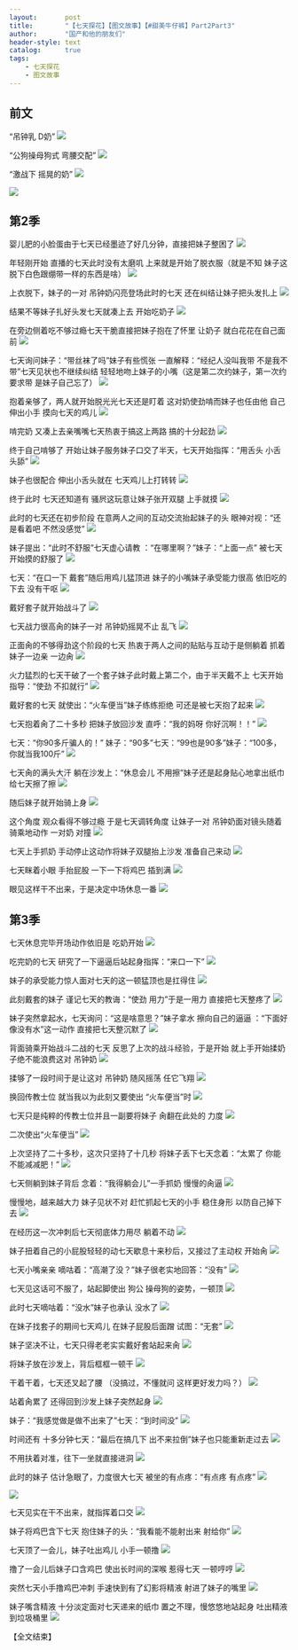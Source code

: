 ```yaml
---
layout:       post
title:        "【七天探花】【图文故事】【#甜美牛仔裤】Part2Part3"
author:       "国产和他的朋友们"
header-style: text
catalog:      true
tags:
    - 七天探花
    - 图文故事
---
```


## 前文

“吊钟乳 D奶”
![](https://jt.vrnbk.com/tupian/forum/202410/31/133035ntt24b7hmdhrdb1z.gif)

“公狗操母狗式 弯腰交配”
![](https://jt.vrnbk.com/tupian/forum/202410/31/133039g9hcfejjj6j99cuh.gif)

“激战下 摇晃的奶”
![](https://jt.vrnbk.com/tupian/forum/202410/31/133038c0qc5235o085qq23.gif)

![](https://jt.vrnbk.com/tupian/forum/202410/31/133041ellmtltm34nght3g.gif)

## 第2季

婴儿肥的小脸蛋由于七天已经墨迹了好几分钟，直接把妹子整困了
![](https://jt.vrnbk.com/tupian/forum/202410/31/131245t4v538i59482ii0g.gif)

年轻刚开始 直播的七天此时没有太磨叽 上来就是开始了脱衣服（就是不知 妹子这脱下白色跟绷带一样的东西是啥）
![](https://jt.vrnbk.com/tupian/forum/202410/31/131247t7e01snnqsn1d6ex.gif)

上衣脱下，妹子的一对 吊钟奶闪亮登场此时的七天 还在纠结让妹子把头发扎上
![](https://jt.vrnbk.com/tupian/forum/202410/31/131248nrdbe882byg55rpl.gif)

结果不等妹子扎好头发七天就凑上去 开始吃奶子
![](https://jt.vrnbk.com/tupian/forum/202410/31/131249d8qm7eze7ds9o477.gif)

在旁边侧着吃不够过瘾七天干脆直接把妹子抱在了怀里 让奶子 就白花花在自己面前
![](https://jt.vrnbk.com/tupian/forum/202410/31/131251c5bmlh4xgqvv2z0i.gif)

七天询问妹子：“带丝袜了吗”妹子有些慌张 一直解释：“经纪人没叫我带 不是我不带”七天见状也不继续纠结 轻轻地吻上妹子的小嘴（这是第二次约妹子，第一次约要求带 是妹子自己忘了）
![](https://jt.vrnbk.com/tupian/forum/202410/31/131252lnw58wgwn2np155i.gif)

抱着亲够了，两人就开始脱光光七天还是盯着 这对奶使劲啃而妹子也任由他 自己伸出小手 摸向七天的鸡儿
![](https://jt.vrnbk.com/tupian/forum/202410/31/131253osnn3wlhwahi53zu.gif)

啃完奶 又凑上去亲嘴嘴七天热衷于搞这上两路 搞的十分起劲
![](https://jt.vrnbk.com/tupian/forum/202410/31/131255c6dfzxmw57wf29ff.gif)

终于自己啃够了 开始让妹子服务妹子口交了半天，七天开始指挥：“用舌头 小舌头舔”
![](https://jt.vrnbk.com/tupian/forum/202410/31/131257swfqzgzwqscyjqsm.gif)

妹子也很配合 伸出小舌头就在 七天鸡儿上打转转
![](https://jt.vrnbk.com/tupian/forum/202410/31/131258cxmv5hc7dhxh3dkc.gif)

终于此时 七天还知道有 骚屄这玩意让妹子张开双腿 上手就摸
![](https://jt.vrnbk.com/tupian/forum/202410/31/131259vdzal5s31s1rmrg6.gif)

此时的七天还在初步阶段 在意两人之间的互动交流抬起妹子的头 眼神对视：“还是看着吧 不然没感觉”
![](https://jt.vrnbk.com/tupian/forum/202410/31/131302nccuzbbx1h6315l2.gif)

妹子提出：“此时不舒服”七天虚心请教 ：“在哪里啊？”妹子：“上面一点” 被七天开始摸的舒服了
![](https://jt.vrnbk.com/tupian/forum/202410/31/131305wqkbhhhvu0bdhhli.gif)

七天：“在口一下 戴套”随后用鸡儿猛顶进 妹子的小嘴妹子承受能力很高 依旧吃的下去 没有干呕
![](https://jt.vrnbk.com/tupian/forum/202410/31/131308w2ffykyyb3ta33bb.gif)

戴好套子就开始战斗了
![](https://jt.vrnbk.com/tupian/forum/202410/31/131311pncwetckthn4od11.gif)

七天战力很高肏的妹子一对 吊钟奶摇晃不止 乱飞
![](https://jt.vrnbk.com/tupian/forum/202410/31/131313z84fpkekg3hg83ql.gif)

正面肏的不够得劲这个阶段的七天 热衷于两人之间的贴贴与互动于是侧躺着 抓着妹子一边亲 一边肏
![](https://jt.vrnbk.com/tupian/forum/202410/31/131318pdxpoodxywdaupxc.gif)

火力猛烈的七天干破了一个套子妹子此时戴上第二个，由于半天戴不上 七天开始指导：“使劲 不扣就行”
![](https://jt.vrnbk.com/tupian/forum/202410/31/131322i66jmcp6uaaz62m0.gif)

戴好套的七天 就使出：“火车便当”妹子练练拒绝 可还是被七天抱了起来
![](https://jt.vrnbk.com/tupian/forum/202410/31/131326laqnsafats4oxqaa.gif)

七天抱着肏了二十多秒 把妹子放回沙发 直呼：“我的妈呀 你好沉啊！！”
![](https://jt.vrnbk.com/tupian/forum/202410/31/131338mosvpb753zp5b30i.gif)

七天：“你90多斤骗人的！” 妹子：“90多”七天：“99也是90多”妹子：“100多，你就当我100斤”
![](https://jt.vrnbk.com/tupian/forum/202410/31/131359wrbnc5ujnccafnbz.gif)

七天肏的满头大汗 躺在沙发上：“休息会儿 不用擦”妹子还是起身贴心地拿出纸巾 给七天擦了擦
![](https://jt.vrnbk.com/tupian/forum/202410/31/131414x0bqpqrzttqbhgqw.gif)

随后妹子就开始骑上身
![](https://jt.vrnbk.com/tupian/forum/202410/31/131422exmu55j93a7mp75l.gif)

这个角度 观众看得不够过瘾 于是七天调转角度 让妹子一对 吊钟奶面对镜头随着骑乘地动作 一对奶 对撞
![](https://jt.vrnbk.com/tupian/forum/202410/31/131429c9ekmzcanoeb55eo.gif)

七天上手抓奶 手动停止这动作将妹子双腿抬上沙发 准备自己来动
![](https://jt.vrnbk.com/tupian/forum/202410/31/131436ci7qw7tib1ywntw7.gif)

七天眯着小眼 手抬屁股 一下一下将鸡巴 插到满
![](https://jt.vrnbk.com/tupian/forum/202410/31/131444vism1ghmdccamv1g.gif)

眼见这样干不出来，于是决定中场休息一番
![](https://jt.vrnbk.com/tupian/forum/202410/31/131451vo7hgjhgjvzjdjop.gif)

## 第3季

七天休息完毕开场动作依旧是 吃奶开始
![](https://jt.vrnbk.com/tupian/forum/202410/31/132406m2ogzfgbz66q6f2p.gif)

吃完奶的七天 研究了一下逼逼后站起身指挥：“来口一下”
![](https://jt.vrnbk.com/tupian/forum/202410/31/131458fy26je17i6z1z8sv.gif)

妹子的承受能力惊人面对七天的这一顿猛顶也是扛得住
![](https://jt.vrnbk.com/tupian/forum/202410/31/131505n2d6fp22p4evhrro.gif)

此刻戴套的妹子 谨记七天的教诲：“使劲 用力”于是一用力 直接把七天整疼了
![](https://jt.vrnbk.com/tupian/forum/202410/31/131513cwsl9mms34exdwdv.gif)

妹子突然拿起水，七天询问：“这是啥意思？”妹子拿水 擦向自己的逼逼 ：“下面好像没有水”这一动作 直接把七天整沉默了
![](https://jt.vrnbk.com/tupian/forum/202410/31/131520jtxv6qddrcucr36m.gif)

背面骑乘开始战斗二战的七天 反思了上次的战斗经验，于是开始 就上手开始揉奶子绝不能浪费这对 吊钟奶
![](https://jt.vrnbk.com/tupian/forum/202410/31/131528hi0ozv3ov0gz7cbi.gif)

揉够了一段时间于是让这对 吊钟奶 随风摇荡 任它飞翔
![](https://jt.vrnbk.com/tupian/forum/202410/31/131537nhm3eieibxeqmem3.gif)

换回传教士位 就当我以为此刻又要使出 “火车便当”时
![](https://jt.vrnbk.com/tupian/forum/202410/31/131557usyrmnsus1jyuj1h.gif)

七天只是纯粹的传教士位并且一副要将妹子 肏翻在此处的 力度
![](https://jt.vrnbk.com/tupian/forum/202410/31/131621xz0sywftcccu6ut5.gif)

二次使出“火车便当”
![](https://jt.vrnbk.com/tupian/forum/202410/31/131647l6xc5m4fey1pelyx.gif)

上次坚持了二十多秒，这次只坚持了十几秒 将妹子丢下七天念着：“太累了 你能不能减减肥！”
![](https://jt.vrnbk.com/tupian/forum/202410/31/131702ciiqlxize7qebeph.gif)

七天侧躺到妹子背后 念着：“我得躺会儿”一手抓奶 慢慢的肏逼
![](https://jt.vrnbk.com/tupian/forum/202410/31/131715feu52enu2220cj5j.gif)

慢慢地，越来越大力 妹子见状不对 赶忙抓起七天的小手 稳住身形 以防自己掉下去
![](https://jt.vrnbk.com/tupian/forum/202410/31/131729daobda8ddrf3kzdg.gif)

在经历这一次冲刺后七天彻底体力用尽 躺着不动
![](https://jt.vrnbk.com/tupian/forum/202410/31/131745quuq6qhudjwh6qji.gif)

妹子扭着自己的小屁股轻轻的动七天歇息十来秒后，又接过了主动权 开始肏
![](https://jt.vrnbk.com/tupian/forum/202410/31/131759i4gcgq6a456a4s76.gif)

七天小嘴亲亲 嘀咕着：“高潮了没？”妹子很老实地回答：“没有”
![](https://jt.vrnbk.com/tupian/forum/202410/31/131810qzdee0qdeo6e0nqd.gif)

七天见这话可不服了，站起脚使出 狗公 操母狗的姿势，一顿顶
![](https://jt.vrnbk.com/tupian/forum/202410/31/131822vvyuc44wau4f57ym.gif)

此时七天嘀咕着：“没水”妹子也承认 没水了
![](https://jt.vrnbk.com/tupian/forum/202410/31/131835ngl5lalqk17xgl58.gif)

在妹子找套子的期间七天鸡儿 在妹子屁股后面蹭 试图：“无套”
![](https://jt.vrnbk.com/tupian/forum/202410/31/131848cs6kspn583uh8zhw.gif)

妹子坚决不让，七天只得老老实实戴好套站起来肏
![](https://jt.vrnbk.com/tupian/forum/202410/31/131902q8x8d9eaxd9wusqa.gif)

将妹子放在沙发上，背后框框一顿干
![](https://jt.vrnbk.com/tupian/forum/202410/31/131910thhlajhojjiiidll.gif)

干着干着，七天还叉起了腰 （没搞过，不懂就问 这样更好发力吗？）
![](https://jt.vrnbk.com/tupian/forum/202410/31/131932tz1w233xtsxmue8e.gif)

站着肏累了 还得回到沙发上妹子突然起身 
![](https://jt.vrnbk.com/tupian/forum/202410/31/131953wiifuafadcd81dlz.gif)

妹子：“我感觉做是做不出来了”七天：“到时间没”
![](https://jt.vrnbk.com/tupian/forum/202410/31/132020qeue87dtu48ozsqh.gif)

时间还有 十多分钟七天：“最后在搞几下 出不来拉倒”妹子也只能重新走过去
![](https://jt.vrnbk.com/tupian/forum/202410/31/132044atim1phht9yz02mf.gif)

不用扶着对准，往下一坐就直接进洞
![](https://jt.vrnbk.com/tupian/forum/202410/31/132101qfgf2cmmncl3lcgr.gif)

此时的妹子 估计急眼了，力度很大七天 被坐的有点疼：“有点疼 有点疼”
![](https://jt.vrnbk.com/tupian/forum/202410/31/132128ronoex3qz3nxvue4.gif)

![](https://jt.vrnbk.com/tupian/forum/202410/31/132146y1p1wy4w94m8ypv0.gif)

七天见实在干不出来，就指挥着口交
![](https://jt.vrnbk.com/tupian/forum/202410/31/132208gh9t1g8o8wu192hs.gif)

妹子将鸡巴含下七天 抱住妹子的头：“我看能不能射出来 射给你”
![](https://jt.vrnbk.com/tupian/forum/202410/31/132225yyr4lg4rrtg1lypl.gif)

七天顶了一会儿，妹子吐出鸡儿 小手一顿撸
![](https://jt.vrnbk.com/tupian/forum/202410/31/132247drsd3rlxeuliolux.gif)

撸了一会儿后妹子口含鸡巴 使出长时间的深喉 惹得七天 一顿哼哼
![](https://jt.vrnbk.com/tupian/forum/202410/31/132259ihcrc8hhwgq8czh8.gif)

突然七天小手撸鸡巴冲刺 手速快到有了幻影将精液 射进了妹子的嘴里
![](https://jt.vrnbk.com/tupian/forum/202410/31/132310zkq0rrkrgyegbp5k.gif)

妹子嘴含精液 十分淡定面对七天递来的纸巾 置之不理，慢悠悠地站起身 吐出精液到垃圾桶里
![](https://jt.vrnbk.com/tupian/forum/202410/31/132321rkdds42kksdsb2k4.gif)

【全文结束】